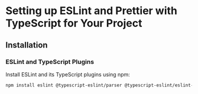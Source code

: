 # Setting up ESLint and Prettier with TypeScript for Your Project

## Installation

### ESLint and TypeScript Plugins

Install ESLint and its TypeScript plugins using npm:

```bash
npm install eslint @typescript-eslint/parser @typescript-eslint/eslint-plugin prettier eslint-plugin-prettier eslint-config-prettier --save-dev


